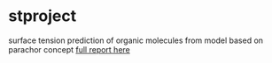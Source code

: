 # stproject
surface tension prediction of organic molecules from model based on parachor concept
[full report here](https://github.com/monolabs/stproject/blob/master/report/ppt.pdf)
